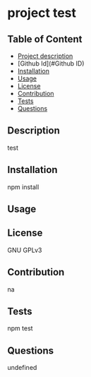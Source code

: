 # project test

  ## Table of Content 
  - [Project description](#Description)
  - [Github Id](#Github ID)
  - [Installation](#installation)
  - [Usage](#Usage)
  - [License](#License)
  - [Contribution](#Contribution)
  - [Tests](#Tests) 
  - [Questions](#Questions)

  ## Description
  test

  ## Installation
  npm install

  ## Usage
  

  ## License
  GNU GPLv3

  ## Contribution
  na

  ## Tests
  npm test

  ## Questions 
  
  undefined
